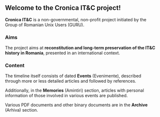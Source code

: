 ## Welcome to the Cronica IT&C project!

**Cronica IT&C** is a non-governmental, non-profit project initiated by
the Group of Romanian Unix Users (GURU).

### Aims

The project aims at **reconstitution and long-term preservation
of the IT&C history in Romania**, 
presented in an international context.

### Content

The timeline itself consists of dated **Events** (Evenimente),
described through more or less detailed articles and followed 
by references.

Additionally, in the **Memories** (Amintiri) section, articles with
personal information of those involved in various events are published.

Various PDF documents and other binary documents are in the **Archive** 
(Arhiva) section.

